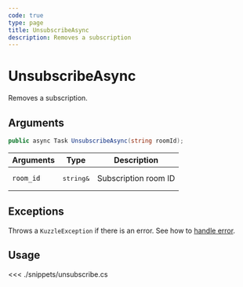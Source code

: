 ```yaml
---
code: true
type: page
title: UnsubscribeAsync
description: Removes a subscription
---
```


# UnsubscribeAsync

Removes a subscription.

## Arguments

```csharp
public async Task UnsubscribeAsync(string roomId);
```

| Arguments | Type                          | Description          |
|-----------|-------------------------------|----------------------|
| `room_id` | <pre>string&</pre> | Subscription room ID |

## Exceptions

Throws a `KuzzleException` if there is an error. See how to [handle error](/sdk/csharp/1/essentials/error-handling).

## Usage

<<< ./snippets/unsubscribe.cs

